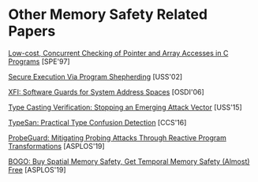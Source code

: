 # Other Memory Safety Related Papers

[Low-cost, Concurrent Checking of Pointer and Array Accesses in C Programs](http://citeseerx.ist.psu.edu/viewdoc/download?doi=10.1.1.17.267&rep=rep1&type=pdf) [SPE'97]

[Secure Execution Via Program Shepherding](http://groups.csail.mit.edu/commit/papers/02/RIO-security-usenix.pdf) [USS'02]

[XFI: Software Guards for System Address Spaces](https://www.usenix.org/legacy/event/osdi06/tech/full_papers/erlingsson/erlingsson.pdf) [OSDI'06]

[Type Casting Verification: Stopping an Emerging Attack
Vector](https://www.usenix.org/system/files/conference/usenixsecurity15/sec15-paper-lee.pdf)
[USS'15]

[TypeSan: Practical Type Confusion
Detection](https://nebelwelt.net/publications/files/16CCS2.pdf) [CCS'16]

[ProbeGuard: Mitigating Probing Attacks Through Reactive Program
Transformations](https://www.cs.vu.nl/~herbertb/download/papers/probeguard_asplos19.pdf)
[ASPLOS'19]

[BOGO: Buy Spatial Memory Safety, Get Temporal Memory Safety (Almost)
Free](http://people.cs.vt.edu/~dongyoon/papers/ASPLOS-19-BOGO.pdf) [ASPLOS'19]
